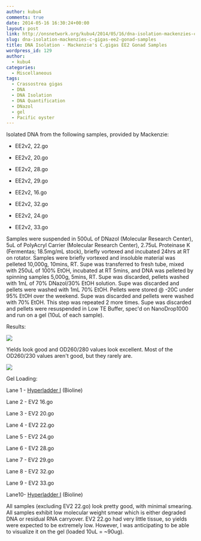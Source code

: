 ```yaml
---
author: kubu4
comments: true
date: 2014-05-16 16:30:24+00:00
layout: post
link: http://onsnetwork.org/kubu4/2014/05/16/dna-isolation-mackenzies-c-gigas-ee2-gonad-samples/
slug: dna-isolation-mackenzies-c-gigas-ee2-gonad-samples
title: DNA Isolation - Mackenzie's C.gigas EE2 Gonad Samples
wordpress_id: 129
author:
  - kubu4
categories:
  - Miscellaneous
tags:
  - Crassostrea gigas
  - DNA
  - DNA Isolation
  - DNA Quantification
  - DNazol
  - gel
  - Pacific oyster
---
```


Isolated DNA from the following samples, provided by Mackenzie:




    
  * EE2v2, 22.go

    
  * EE2v2, 20.go

    
  * EE2v2, 28.go

    
  * EE2v2, 29.go

    
  * EE2v2, 16.go

    
  * EE2v2, 32.go

    
  * EE2v2, 24.go

    
  * EE2v2, 33.go



Samples were suspended in 500uL of DNazol (Molecular Research Center), 5uL of PolyAcryl Carrier (Molecular Research Center), 2.75uL Proteinase K (Fermentas; 18.5mg/mL stock), briefly vortexed and incubated 24hrs at RT on rotator. Samples were briefly vortexed and insoluble material was pelleted 10,000g, 10mins, RT. Supe was transferred to fresh tube, mixed with 250uL of 100% EtOH, incubated at RT 5mins, and DNA was pelleted by spinning samples 5,000g, 5mins, RT. Supe was discarded, pellets washed with 1mL of 70% DNazol/30% EtOH solution. Supe was discarded and pellets were washed with 1mL 70% EtOH. Pellets were stored @ -20C under 95% EtOH over the weekend. Supe was discarded and pellets were washed with 70% EtOH. This step was repeated 2 more times. Supe was discarded and pellets were resuspended in Low TE Buffer, spec'd on NanoDrop1000 and run on a gel (10uL of each sample).

Results:

![](http://eagle.fish.washington.edu/Arabidopsis/20140523%20-%20gDNA%20Mac%20EV2.go%20samples%20ODs.JPG)

Yields look good and OD260/280 values look excellent. Most of the OD260/230 values aren't good, but they rarely are.

![](http://eagle.fish.washington.edu/Arabidopsis/20140527%20-%20Gel%20Macs%20EV2%20gonad%20samples.jpg)

Gel Loading:

Lane 1 - [Hyperladder I](http://eagle.fish.washington.edu/trilobite/Sites_genefish_100112/Steven/Product%20Information%20Sheets/Bioline%20HyperLadderI.jpg) (Bioline)

Lane 2 - EV2 16.go

Lane 3 - EV2 20.go

Lane 4 - EV2 22.go

Lane 5 - EV2 24.go

Lane 6 - EV2 28.go

Lane 7 - EV2 29.go

Lane 8 - EV2 32.go

Lane 9 - EV2 33.go

Lane10- [Hyperladder I](http://eagle.fish.washington.edu/trilobite/Sites_genefish_100112/Steven/Product%20Information%20Sheets/Bioline%20HyperLadderI.jpg) (Bioline)

All samples (excluding EV2 22.go) look pretty good, with minimal smearing. All samples exhibit low molecular weight smear which is either degraded DNA or residual RNA carryover. EV2 22.go had very little tissue, so yields were expected to be extremely low. However, I was anticipating to be able to visualize it on the gel (loaded 10uL = ~90ug).

